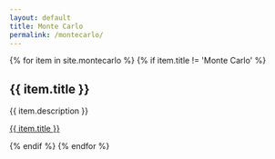 ```yaml
---
layout: default
title: Monte Carlo
permalink: /montecarlo/
---
```


{% for item in site.montecarlo %}
  {% if item.title != 'Monte Carlo' %}
  <h2>{{ item.title }}</h2>
  <p>{{ item.description }}</p>
  <p><a href="https://anazli.github.io/randomThoughts/{{ item.url }}">{{ item.title }}</a></p>
  {% endif %}
{% endfor %}

